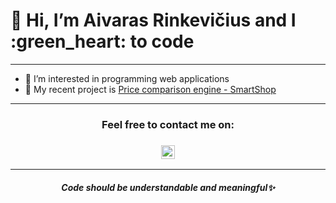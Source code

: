 <h1>
  👋 Hi, I’m Aivaras Rinkevičius and I :green_heart: to code
</h1>
<hr>

- 👀 I’m interested in programming web applications
- 🔭 My recent project is [Price comparison engine - SmartShop](https://github.com/JuozasVainauskas/PCE_Web)

<hr>
<h3 align="center">
  Feel free to contact me on:
</h3>

<h3 align="center">
  <a target="_blank" href="mailto:aivarasr123@gmail.com">
     <img align="center" alt="Gmail" width="22px" src="https://upload.wikimedia.org/wikipedia/commons/7/7e/Gmail_icon_%282020%29.svg" />
  </a>
</h3>

<hr>
<h5 align="center">
Code should be understandable and meaningful✨
<h5>
<!---
AivarasRinkevicius/AivarasRinkevicius is a ✨ special ✨ repository because its `README.md` (this file) appears on your GitHub profile.
You can click the Preview link to take a look at your changes.
--->
